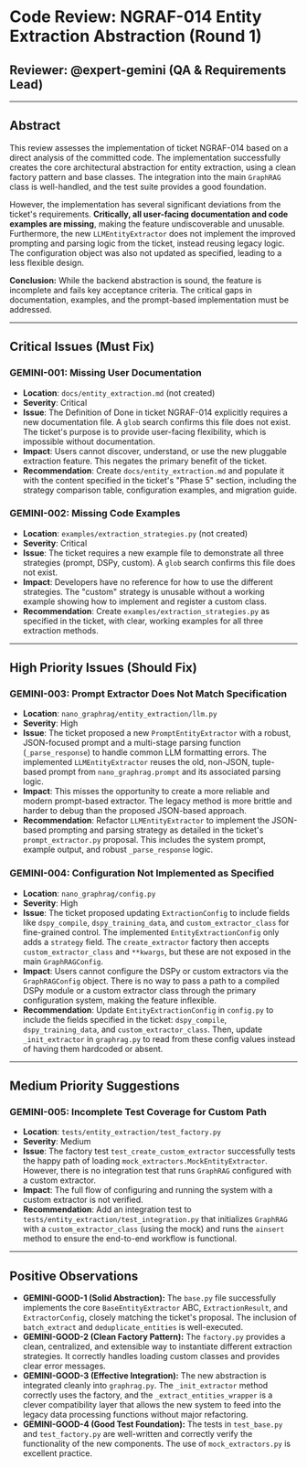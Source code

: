 # Code Review: NGRAF-014 Entity Extraction Abstraction (Round 1)

## Reviewer: @expert-gemini (QA & Requirements Lead)

---

## Abstract

This review assesses the implementation of ticket NGRAF-014 based on a direct analysis of the committed code. The implementation successfully creates the core architectural abstraction for entity extraction, using a clean factory pattern and base classes. The integration into the main `GraphRAG` class is well-handled, and the test suite provides a good foundation.

However, the implementation has several significant deviations from the ticket's requirements. **Critically, all user-facing documentation and code examples are missing**, making the feature undiscoverable and unusable. Furthermore, the new `LLMEntityExtractor` does not implement the improved prompting and parsing logic from the ticket, instead reusing legacy logic. The configuration object was also not updated as specified, leading to a less flexible design.

**Conclusion:** While the backend abstraction is sound, the feature is incomplete and fails key acceptance criteria. The critical gaps in documentation, examples, and the prompt-based implementation must be addressed.

---

## Critical Issues (Must Fix)

### GEMINI-001: Missing User Documentation
- **Location**: `docs/entity_extraction.md` (not created)
- **Severity**: Critical
- **Issue**: The Definition of Done in ticket NGRAF-014 explicitly requires a new documentation file. A `glob` search confirms this file does not exist. The ticket's purpose is to provide user-facing flexibility, which is impossible without documentation.
- **Impact**: Users cannot discover, understand, or use the new pluggable extraction feature. This negates the primary benefit of the ticket.
- **Recommendation**: Create `docs/entity_extraction.md` and populate it with the content specified in the ticket's "Phase 5" section, including the strategy comparison table, configuration examples, and migration guide.

### GEMINI-002: Missing Code Examples
- **Location**: `examples/extraction_strategies.py` (not created)
- **Severity**: Critical
- **Issue**: The ticket requires a new example file to demonstrate all three strategies (prompt, DSPy, custom). A `glob` search confirms this file does not exist.
- **Impact**: Developers have no reference for how to use the different strategies. The "custom" strategy is unusable without a working example showing how to implement and register a custom class.
- **Recommendation**: Create `examples/extraction_strategies.py` as specified in the ticket, with clear, working examples for all three extraction methods.

---

## High Priority Issues (Should Fix)

### GEMINI-003: Prompt Extractor Does Not Match Specification
- **Location**: `nano_graphrag/entity_extraction/llm.py`
- **Severity**: High
- **Issue**: The ticket proposed a new `PromptEntityExtractor` with a robust, JSON-focused prompt and a multi-stage parsing function (`_parse_response`) to handle common LLM formatting errors. The implemented `LLMEntityExtractor` reuses the old, non-JSON, tuple-based prompt from `nano_graphrag.prompt` and its associated parsing logic.
- **Impact**: This misses the opportunity to create a more reliable and modern prompt-based extractor. The legacy method is more brittle and harder to debug than the proposed JSON-based approach.
- **Recommendation**: Refactor `LLMEntityExtractor` to implement the JSON-based prompting and parsing strategy as detailed in the ticket's `prompt_extractor.py` proposal. This includes the system prompt, example output, and robust `_parse_response` logic.

### GEMINI-004: Configuration Not Implemented as Specified
- **Location**: `nano_graphrag/config.py`
- **Severity**: High
- **Issue**: The ticket proposed updating `ExtractionConfig` to include fields like `dspy_compile`, `dspy_training_data`, and `custom_extractor_class` for fine-grained control. The implemented `EntityExtractionConfig` only adds a `strategy` field. The `create_extractor` factory then accepts `custom_extractor_class` and `**kwargs`, but these are not exposed in the main `GraphRAGConfig`.
- **Impact**: Users cannot configure the DSPy or custom extractors via the `GraphRAGConfig` object. There is no way to pass a path to a compiled DSPy module or a custom extractor class through the primary configuration system, making the feature inflexible.
- **Recommendation**: Update `EntityExtractionConfig` in `config.py` to include the fields specified in the ticket: `dspy_compile`, `dspy_training_data`, and `custom_extractor_class`. Then, update `_init_extractor` in `graphrag.py` to read from these config values instead of having them hardcoded or absent.

---

## Medium Priority Suggestions

### GEMINI-005: Incomplete Test Coverage for Custom Path
- **Location**: `tests/entity_extraction/test_factory.py`
- **Severity**: Medium
- **Issue**: The factory test `test_create_custom_extractor` successfully tests the happy path of loading `mock_extractors.MockEntityExtractor`. However, there is no integration test that runs `GraphRAG` configured with a custom extractor.
- **Impact**: The full flow of configuring and running the system with a custom extractor is not verified.
- **Recommendation**: Add an integration test to `tests/entity_extraction/test_integration.py` that initializes `GraphRAG` with a `custom_extractor_class` (using the mock) and runs the `ainsert` method to ensure the end-to-end workflow is functional.

---

## Positive Observations

- **GEMINI-GOOD-1 (Solid Abstraction):** The `base.py` file successfully implements the core `BaseEntityExtractor` ABC, `ExtractionResult`, and `ExtractorConfig`, closely matching the ticket's proposal. The inclusion of `batch_extract` and `deduplicate_entities` is well-executed.
- **GEMINI-GOOD-2 (Clean Factory Pattern):** The `factory.py` provides a clean, centralized, and extensible way to instantiate different extraction strategies. It correctly handles loading custom classes and provides clear error messages.
- **GEMINI-GOOD-3 (Effective Integration):** The new abstraction is integrated cleanly into `graphrag.py`. The `_init_extractor` method correctly uses the factory, and the `_extract_entities_wrapper` is a clever compatibility layer that allows the new system to feed into the legacy data processing functions without major refactoring.
- **GEMINI-GOOD-4 (Good Test Foundation):** The tests in `test_base.py` and `test_factory.py` are well-written and correctly verify the functionality of the new components. The use of `mock_extractors.py` is excellent practice.
